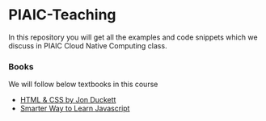 # PIAIC-Teaching

In this repository you will get all the examples and code snippets which we discuss in PIAIC Cloud Native Computing class.

### Books

We will follow below textbooks in this course

- [HTML & CSS by Jon Duckett](https://drive.google.com/open?id=1UEOzps_BDX-GYu7LQkHG95HmogVBcyIF)
- [Smarter Way to Learn Javascript](https://drive.google.com/open?id=147UyzyrmWPSphddp5TOk6PWwVudGF4Y)
